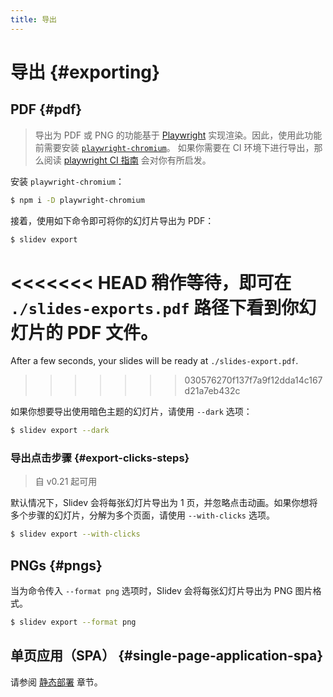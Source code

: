 ```yaml
---
title: 导出
---
```


# 导出 {#exporting}

## PDF {#pdf}

> 导出为 PDF 或 PNG 的功能基于 [Playwright](https://playwright.dev) 实现渲染。因此，使用此功能前需要安装 [`playwright-chromium`](https://playwright.dev/docs/installation#download-single-browser-binary)。
> 如果你需要在 CI 环境下进行导出，那么阅读 [playwright CI 指南](https://playwright.dev/docs/ci) 会对你有所启发。

安装 `playwright-chromium`：

```bash
$ npm i -D playwright-chromium
```

接着，使用如下命令即可将你的幻灯片导出为 PDF：

```bash
$ slidev export
```

<<<<<<< HEAD
稍作等待，即可在 `./slides-exports.pdf` 路径下看到你幻灯片的 PDF 文件。
=======
After a few seconds, your slides will be ready at `./slides-export.pdf`.
>>>>>>> 030576270f137f7a9f12dda14c167d21a7eb432c

如果你想要导出使用暗色主题的幻灯片，请使用 `--dark` 选项：

```bash
$ slidev export --dark
```

### 导出点击步骤 {#export-clicks-steps}

> 自 v0.21 起可用

默认情况下，Slidev 会将每张幻灯片导出为 1 页，并忽略点击动画。如果你想将多个步骤的幻灯片，分解为多个页面，请使用 `--with-clicks` 选项。

```bash
$ slidev export --with-clicks
```

## PNGs {#pngs}

当为命令传入 `--format png` 选项时，Slidev 会将每张幻灯片导出为 PNG 图片格式。

```bash
$ slidev export --format png
```

## 单页应用（SPA） {#single-page-application-spa}

请参阅 [静态部署](/guide/hosting) 章节。
